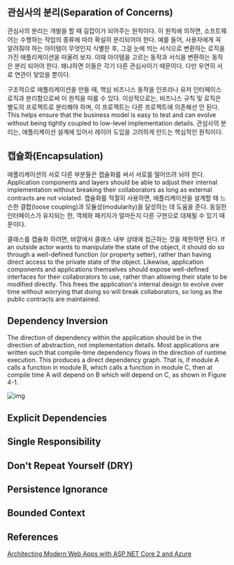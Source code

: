 ## 관심사의 분리(Separation of Concerns)

관심사의 분리는 개발을 할 때 길잡이가 되어주는 원칙이다. 이 원칙에 의하면, 소프트웨어는 수행하는 작업의 종류에 따라 확실히 분리되어야 한다. 예를 들어, 사용자에게 꼭 알려줘야 하는 아이템이 무엇인지 식별한 후, 그걸 눈에 띄는 서식으로 변환하는 로직을 가진 애플리케이션을 떠올려 보자. 이때 아이템을 고르는 동작과 서식을 변환하는 동작은 분리 되어야 한다. 왜냐하면 이들은 각기 다른 관심사이기 때문이다. 다만 우연히 서로 연관이 닿았을 뿐이다.

구조적으로 애플리케이션을 만들 때, 핵심 비즈니스 동작을 인프라나 유저 인터페이스 로직과 분리함으로써 이 원칙을 따를 수 있다. 이상적으로는, 비즈니스 규칙 및 로직은 별도의 프로젝트로 분리해야 하며, 이 프로젝트는 다른 프로젝트에 의존해선 안 된다. This helps ensure that the business model is easy to test and can evolve without being tightly coupled to low-level implementation details. 관심사의 분리는, 애플리케이션 설계에 있어서 레이어 도입을 고려하게 만드는 핵심적인 원칙이다.

## 캡슐화(Encapsulation)

애플리케이션의 서로 다른 부분들은 캡슐화를 써서 서로를 떨어뜨려 놔야 한다. Application components and layers should be able to adjust their internal implementation without breaking their collaborators as long as external contracts are not violated. 캡슐화를 적절히 사용하면, 애플리케이션을 설계할 때 느슨한 결합(loose coupling)과 모듈성(modularity)을 달성하는 데 도움을 준다. 동일한 인터페이스가 유지되는 한, 객체와 패키지가 얼마든지 다른 구현으로 대체될 수 있기 때문이다.

클래스를 캡슐화 하려면, 바깥에서 클래스 내부 상태에 접근하는 것을 제한하면 된다. If an outside actor wants to manipulate the state of the object, it should do so through a well-defined function (or property setter), rather than having direct access to the private state of the object. Likewise, application components and applications themselves should expose well-defined interfaces for their collaborators to use, rather than allowing their state to be modified directly. This frees the application's internal design to evolve over time without worrying that doing so will break collaborators, so long as the public contracts are maintained.

## Dependency Inversion

The direction of dependency within the application should be in the direction of abstraction, not implementation details. Most applications are written such that compile-time dependency flows in the direction of runtime execution. This produces a direct dependency graph. That is, if module A calls a function in module B, which calls a function in module C, then at compile time A will depend on B which will depend on C, as shown in Figure 4-1.

![img](https://docs.microsoft.com/en-us/dotnet/standard/modern-web-apps-azure-architecture/media/image4-1.png)



## Explicit Dependencies



## Single Responsibility



## Don't Repeat Yourself (DRY)



## Persistence Ignorance



## Bounded Context







## References

[Architecting Modern Web Apps with ASP.NET Core 2 and Azure](https://docs.microsoft.com/en/dotnet/standard/modern-web-apps-azure-architecture/)